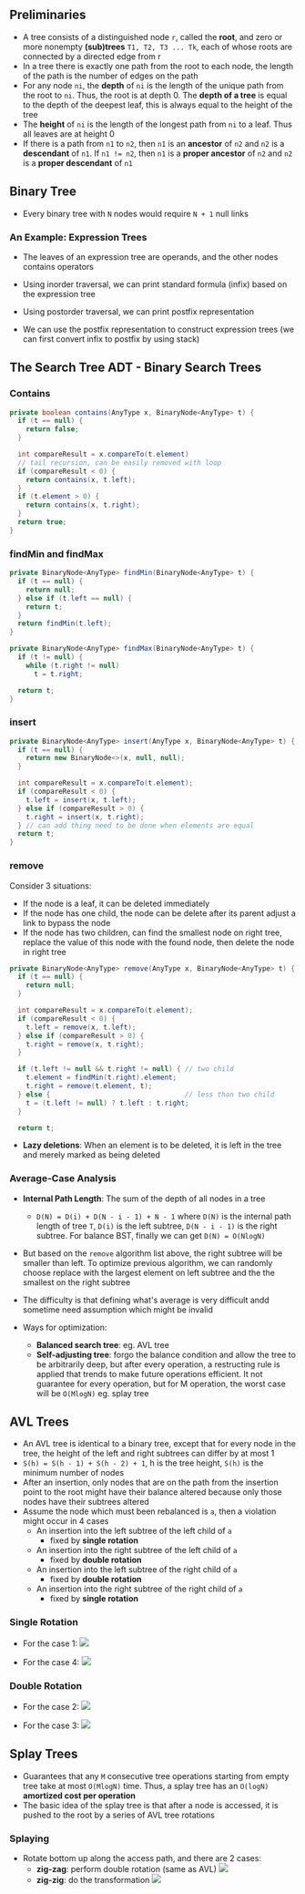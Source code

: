 ## Preliminaries

- A tree consists of a distinguished node `r`, called the **root**, and zero or more nonempty **(sub)trees** `T1, T2, T3 ... Tk`, each of whose roots are connected by a directed edge from r
- In a tree there is exactly one path from the root to each node, the length of the path is the number of edges on the path
- For any node `ni`, the **depth** of `ni` is the length of the unique path from the root to `ni`. Thus, the root is at depth 0. The **depth of a tree** is equal to the depth of the deepest leaf, this is always equal to the height of the tree
- The **height** of `ni` is the length of the longest path from `ni` to a leaf. Thus all leaves are at height 0
- If there is a path from `n1` to `n2`, then `n1` is an **ancestor** of `n2` and `n2` is a **descendant** of `n1`. If `n1 != n2`, then `n1` is a **proper ancestor** of `n2` and `n2` is a **proper descendant** of `n1`

## Binary Tree

- Every binary tree with `N` nodes would require `N + 1` null links

### An Example: Expression Trees

- The leaves of an expression tree are operands, and the other nodes contains operators
- Using inorder traversal, we can print standard formula (infix) based on the expression tree
- Using postorder traversal, we can print postfix representation

- We can use the postfix representation to construct expression trees (we can first convert infix to postfix by using stack)

## The Search Tree ADT - Binary Search Trees

### Contains

```java
private boolean contains(AnyType x, BinaryNode<AnyType> t) {
  if (t == null) {
    return false;
  }

  int compareResult = x.compareTo(t.element)
  // tail recursion, can be easily removed with loop
  if (compareResult < 0) {
    return contains(x, t.left); 
  }
  if (t.element > 0) {
    return contains(x, t.right);
  }
  return true;
}
```

### findMin and findMax

```java
private BinaryNode<AnyType> findMin(BinaryNode<AnyType> t) {
  if (t == null) {
    return null;
  } else if (t.left == null) {
    return t;
  }
  return findMin(t.left);
}

private BinaryNode<AnyType> findMax(BinaryNode<AnyType> t) {
  if (t != null) {
    while (t.right != null)
      t = t.right;

  return t;
}
```

### insert

```java
private BinaryNode<AnyType> insert(AnyType x, BinaryNode<AnyType> t) {
  if (t == null) {
    return new BinaryNode<>(x, null, null);
  }

  int compareResult = x.compareTo(t.element);
  if (compareResult < 0) {
    t.left = insert(x, t.left);
  } else if (compareResult > 0) {
    t.right = insert(x, t.right);
  } // can add thing need to be done when elements are equal
  return t;
}
```

### remove

Consider 3 situations:

- If the node is a leaf, it can be deleted immediately
- If the node has one child, the node can be delete after its parent adjust a link to bypass the node
- If the node has two children, can find the smallest node on right tree, replace the value of this node with the found node, then delete the node in right tree

```java
private BinaryNode<AnyType> remove(AnyType x, BinaryNode<AnyType> t) {
  if (t == null) {
    return null;
  }

  int compareResult = x.compareTo(t.element);
  if (compareResult < 0) {
    t.left = remove(x, t.left);
  } else if (compareResult > 0) {
    t.right = remove(x, t.right);
  }

  if (t.left != null && t.right != null) { // two child
    t.element = findMin(t.right).element;
    t.right = remove(t.element, t);
  } else {                                 // less than two child
    t = (t.left != null) ? t.left : t.right;
  }

  return t;
```

- **Lazy deletions**: When an element is to be deleted, it is left in the tree and merely marked as being deleted

### Average-Case Analysis

- **Internal Path Length**: The sum of the depth of all nodes in a tree
  - `D(N) = D(i) + D(N - i - 1) + N - 1` where `D(N)` is the internal path length of tree `T`, `D(i)` is the left subtree, `D(N - i - 1)` is the right subtree. For balance BST, finally we can get `D(N) = O(NlogN)`
- But based on the `remove` algorithm list above, the right subtree will be smaller than left. To optimize previous algorithm, we can randomly choose replace with the largest element on left subtree and the the smallest on the right subtree
- The difficulty is that defining what's average is very difficult andd sometime need assumption which might be invalid

- Ways for optimization:
  - **Balanced search tree**: eg. AVL tree
  - **Self-adjusting tree**: forgo the balance condition and allow the tree to be arbitrarily deep, but after every operation, a restructing rule is applied that trends to make future operations efficient. It not guarantee for every operation, but for M operation, the worst case will be `O(MlogN)` eg. splay tree

## AVL Trees

- An AVL tree is identical to a binary tree, except that for every node in the tree, the height of the left and right subtrees can differ by at most 1
- `S(h) = S(h - 1) + S(h - 2) + 1`, h is the tree height, `S(h)` is the minimum number of nodes
- After an insertion, only nodes that are on the path from the insertion point to the root might have their balance altered because only those nodes have their subtrees altered
- Assume the node which must been rebalanced is `a`, then a violation might occur in 4 cases
  - An insertion into the left subtree of the left child of `a`
    - fixed by **single rotation**
  - An insertion into the right subtree of the left child of `a`
    - fixed by **double rotation**
  - An insertion into the left subtree of the right child of `a`
    - fixed by **double rotation**
  - An insertion into the right subtree of the right child of `a`
    - fixed by **single rotation**

### Single Rotation

- For the case 1:
![](./Screen%20Shot%202023-07-27%20at%2010.04.09%20AM.png)

- For the case 4:
![](./Screen%20Shot%202023-07-27%20at%2010.05.07%20AM.png)

### Double Rotation

- For the case 2:
![](./Screen%20Shot%202023-07-27%20at%2010.17.58%20AM.png)

- For the case 3:
![](./Screen%20Shot%202023-07-27%20at%2010.18.26%20AM.png)


## Splay Trees

- Guarantees that any `M` consecutive tree operations starting from empty tree take at most `O(MlogN)` time. Thus, a splay tree has an `O(logN)` **amortized cost per operation**
- The basic idea of the splay tree is that after a node is accessed, it is pushed to the root by a series of AVL tree rotations

### Splaying

- Rotate bottom up along the access path, and there are 2 cases:
  - **zig-zag**: perform double rotation (same as AVL)
    ![](./Screen%20Shot%202023-07-29%20at%209.04.12%20AM.png)
  - **zig-zig**: do the transformation
    ![](./Screen%20Shot%202023-07-29%20at%209.04.26%20AM.png)
